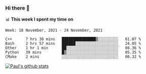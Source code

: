 ### Hi there 👋

📊 **This week I spent my time on**
<!--START_SECTION:waka-->
```text
Week: 18 November, 2021 - 24 November, 2021

C++      7 hrs 30 mins   ███████████████▒░░░░░░░░░   61.07 % 
Bash     2 hrs 57 mins   ██████░░░░░░░░░░░░░░░░░░░   24.05 % 
Other    1 hr 1 min      ██░░░░░░░░░░░░░░░░░░░░░░░   08.36 % 
Python   39 mins         █▒░░░░░░░░░░░░░░░░░░░░░░░   05.35 % 
CMake    2 mins          ░░░░░░░░░░░░░░░░░░░░░░░░░   00.32 % 
```
<!--END_SECTION:waka-->


[![Paul's github stats](https://github-readme-stats.vercel.app/api?username=mickeyouyou&theme=dracula&show_icons=true)](https://github.com/anuraghazra/github-readme-stats)
